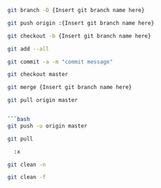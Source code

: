 ```bash
git branch -D {Insert git branch name here}
```

```bash
git push origin :{Insert git branch name here}
```

```bash
git checkout -b {Insert git branch name here}
```

```bash
git add --all
```

```bash
git commit -a -m "commit message"
```

```bash
git checkout master
```

```bash
git merge {Insert git branch name here}
```

```bash
git pull origin master


```bash
git push -u origin master
```

```bash
git pull
```

```bash
  :x
```

```bash
git clean -n
```

```bash
git clean -f
```
